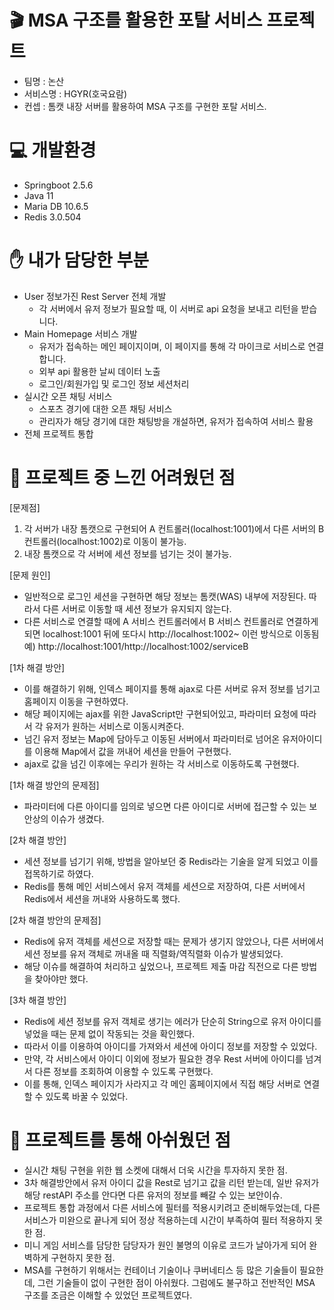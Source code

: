 # 🎬 MSA 구조를 활용한 포탈 서비스 프로젝트
- 팀명 : 논산
- 서비스명 : HGYR(호국요람)
- 컨셉 : 톰캣 내장 서버를 활용하여 MSA 구조를 구현한 포탈 서비스.

# 💻 개발환경
- Springboot 2.5.6
- Java 11
- Maria DB 10.6.5
- Redis 3.0.504

# ✋ 내가 담당한 부분
- User 정보가진 Rest Server 전체 개발
  * 각 서버에서 유저 정보가 필요할 때, 이 서버로 api 요청을 보내고 리턴을 받습니다.
- Main Homepage 서비스 개발
  * 유저가 접속하는 메인 페이지이며, 이 페이지를 통해 각 마이크로 서비스로 연결합니다.
  * 외부 api 활용한 날씨 데이터 노출
  * 로그인/회원가입 및 로그인 정보 세션처리
- 실시간 오픈 채팅 서비스
  * 스포츠 경기에 대한 오픈 채팅 서비스
  * 관리자가 해당 경기에 대한 채팅방을 개설하면, 유저가 접속하여 서비스 활용
- 전체 프로젝트 통합

# 🧩 프로젝트 중 느낀 어려웠던 점
[문제점]
1. 각 서버가 내장 톰캣으로 구현되어 A 컨트롤러(localhost:1001)에서 다른 서버의 B 컨트롤러(localhost:1002)로 이동이 불가능.
2. 내장 톰캣으로 각 서버에 세션 정보를 넘기는 것이 불가능.
   
  [문제 원인]
  * 일반적으로 로그인 세션을 구현하면 해당 정보는 톰캣(WAS) 내부에 저장된다. 따라서 다른 서버로 이동할 때 세션 정보가 유지되지 않는다.
  * 다른 서비스로 연결할 때에 A 서비스 컨트롤러에서 B 서비스 컨트롤러로 연결하게 되면 localhost:1001 뒤에 또다시 http://localhost:1002~ 이런 방식으로 이동됨
    예) http://localhost:1001/http://localhost:1002/serviceB
    
  [1차 해결 방안]
  * 이를 해결하기 위해, 인덱스 페이지를 통해 ajax로 다른 서버로 유저 정보를 넘기고 홈페이지 이동을 구현하였다.
  * 해당 페이지에는 ajax를 위한 JavaScript만 구현되어있고, 파라미터 요청에 따라서 각 유저가 원하는 서비스로 이동시켜준다.
  * 넘긴 유저 정보는 Map에 담아두고 이동된 서버에서 파라미터로 넘어온 유저아이디를 이용해 Map에서 값을 꺼내어 세션을 만들어 구현했다.
  * ajax로 값을 넘긴 이후에는 우리가 원하는 각 서비스로 이동하도록 구현했다.
    
  [1차 해결 방안의 문제점]
  * 파라미터에 다른 아이디를 임의로 넣으면 다른 아이디로 서버에 접근할 수 있는 보안상의 이슈가 생겼다.

  [2차 해결 방안]
  * 세션 정보를 넘기기 위해, 방법을 알아보던 중 Redis라는 기술을 알게 되었고 이를 접목하기로 하였다.
  * Redis를 통해 메인 서비스에서 유저 객체를 세션으로 저장하여, 다른 서버에서 Redis에서 세션을 꺼내와 사용하도록 했다.
    
  [2차 해결 방안의 문제점]
  * Redis에 유저 객체를 세션으로 저장할 때는 문제가 생기지 않았으나, 다른 서버에서 세션 정보를 유저 객체로 꺼내올 때 직렬화/역직렬화 이슈가 발생되었다.
  * 해당 이슈를 해결하여 처리하고 싶었으나, 프로젝트 제출 마감 직전으로 다른 방법을 찾아야만 했다.
    
  [3차 해결 방안]
  * Redis에 세션 정보를 유저 객체로 생기는 에러가 단순히 String으로 유저 아이디를 넣었을 때는 문제 없이 작동되는 것을 확인했다.
  * 따라서 이를 이용하여 아이디를 가져와서 세션에 아이디 정보를 저장할 수 있었다.
  * 만약, 각 서비스에서 아이디 이외에 정보가 필요한 경우 Rest 서버에 아이디를 넘겨서 다른 정보를 조회하여 이용할 수 있도록 구현했다.
  * 이를 통해, 인덱스 페이지가 사라지고 각 메인 홈페이지에서 직접 해당 서버로 연결할 수 있도록 바꿀 수 있었다.

# 📌 프로젝트를 통해 아쉬웠던 점
  * 실시간 채팅 구현을 위한 웹 소켓에 대해서 더욱 시간을 투자하지 못한 점.
  * 3차 해결방안에서 유저 아이디 값을 Rest로 넘기고 값을 리턴 받는데, 일반 유저가 해당 restAPI 주소를 안다면 다른 유저의 정보를 빼갈 수 있는 보안이슈.
  * 프로젝트 통합 과정에서 다른 서비스에 필터를 적용시키려고 준비해두었는데, 다른 서비스가 미완으로 끝나게 되어 정상 적용하는데 시간이 부족하여 필터 적용하지 못한 점.
  * 미니 게임 서비스를 담당한 담당자가 원인 불명의 이유로 코드가 날아가게 되어 완벽하게 구현하지 못한 점.
  * MSA를 구현하기 위해서는 컨테이너 기술이나 쿠버네티스 등 많은 기술들이 필요한데, 그런 기술들이 없이 구현한 점이 아쉬웠다. 그럼에도 불구하고 전반적인 MSA 구조를 조금은 이해할 수 있었던 프로젝트였다.






